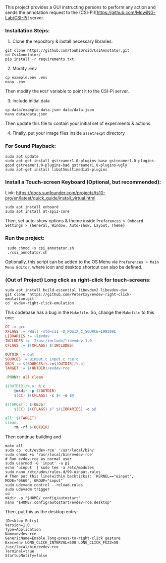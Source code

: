 This project provides a GUI instructing persons to perform any action and sends the annotation request to the (CSI-Pi)[https://github.com/MowiNG-Lab/CSI-Pi] server.

### Installation Steps:
1. Clone the repository & install necessary libraries:
```shell
git clone https://github.com/touhiDroid/CsiAnnotator.git
cd CsiAnnotator/
pip install -r requirements.txt
```

2. Modify .env
```shell
cp example.env .env
nano .env
```
Then modify the `HOST` variable to point it to the CSI-Pi server.


3. Include initial data
```shell
cp data/example-data.json data/data.json
nano data/data.json
```
Then update this file to contain your initial set of experiments & actions.

4. Finally, put your image files inside `asset/expt` directory

### For Sound Playback:
```shell
sudo apt update
sudo apt-get install gstreamer1.0-plugins-base gstreamer1.0-plugins-good gstreamer1.0-plugins-bad gstreamer1.0-plugins-ugly
sudo apt-get install libqt5multimedia5-plugins
```

### Install a Touch-screen Keyboard (Optional, but recommended):
Link: https://docs.sunfounder.com/projects/ts10-pro/en/latest/quick_guide/install_virtual.html
```shell
sudo apt install onboard
sudo apt install at-spi2-core
```
Then, set auto-show options & theme inside `Preferences > Onboard Settings > {General, Window, Auto-show, Layout, Theme}`
### Run the project:
```shell
 sudo chmod +x csi_annotator.sh
 ./csi_annotator.sh
```
Optionally, this script can be added to the OS Menu via `Preferences > Main Menu Editor`, where icon and desktop shortcut can also be defined.

### (Out of Project) Long click as right-click for touch-screens:
```shell
sudo apt install build-essential libevdev2 libevdev-dev
git clone 'https://github.com/PeterCxy/evdev-right-click-emulation.git'
cd 'evdev-right-click-emulation'
```
This codebase has a bug in the `Makefile`. So, change the `Makefile` to this one:
```Makefile
CC := gcc
XFLAGS := -Wall -std=c11 -D_POSIX_C_SOURCE=199309L
LIBRARIES := -levdev
INCLUDES := -I/usr/include/libevdev-1.0
CFLAGS := $(XFLAGS) $(INCLUDES)

OUTDIR := out
SOURCES := uinput.c input.c rce.c
OBJS := $(SOURCES:%.c=$(OUTDIR)/%.o)
TARGET := $(OUTDIR)/evdev-rce

.PHONY: all clean

$(OUTDIR)/%.o: %.c
	@mkdir -p $(OUTDIR)
	$(CC) $(CFLAGS) -c $< -o $@

$(TARGET): $(OBJS)
	$(CC) $(CFLAGS) $^ $(LIBRARIES) -o $@

all: $(TARGET)
clean:
	rm -rf $(OUTDIR)
```
Then continue building and
```shell
make all
sudo cp 'out/evdev-rce' '/usr/local/bin/'
sudo chmod +x '/usr/local/bin/evdev-rce'
# Run evdev-rce as normal user
sudo usermod -G 'input' -a pi
echo 'uinput' | sudo tee -a /etc/modules
sudo nano /etc/udev/rules.d/99-uinput.rules
# Then put this line(within backticks): `KERNEL=="uinput", MODE="0660", GROUP="input"`
sudo udevadm control --reload-rules
sudo udevadm trigger
cd
mkdir -p "$HOME/.config/autostart"
nano "$HOME/.config/autostart/evdev-rce.desktop"
```
Then, put this as the desktop entry:
```service
[Desktop Entry]
Version=1.0
Type=Application
Name=evdev-rce
GenericName=Enable long-press-to-right-click gesture
Exec=env LONG_CLICK_INTERVAL=500 LONG_CLICK_FUZZ=50 /usr/local/bin/evdev-rce
Terminal=true
StartupNotify=false
```
